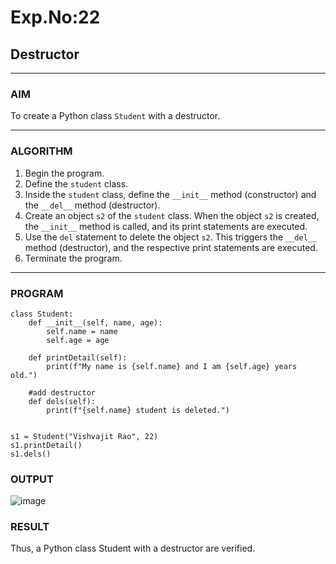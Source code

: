 # Exp.No:22  
## Destructor

---

### AIM  
To create a Python class `Student` with a destructor.

---

### ALGORITHM

1. Begin the program.  
2. Define the `student` class.  
3. Inside the `student` class, define the `__init__` method (constructor) and the `__del__` method (destructor).  
4. Create an object `s2` of the `student` class. When the object `s2` is created, the `__init__` method is called, and its print statements are executed.  
5. Use the `del` statement to delete the object `s2`. This triggers the `__del__` method (destructor), and the respective print statements are executed.  
6. Terminate the program.

---

### PROGRAM

```
class Student:
	def __init__(self, name, age):
		self.name = name
		self.age = age

	def printDetail(self):
		print(f"My name is {self.name} and I am {self.age} years old.")

	#add destructor
	def dels(self):
	    print(f"{self.name} student is deleted.")


s1 = Student("Vishvajit Rao", 22)
s1.printDetail()
s1.dels()

```

### OUTPUT
![image](https://github.com/user-attachments/assets/2cc60c05-9958-4c06-b64f-4ad5800d3fe1)



### RESULT
Thus, a Python class Student with a destructor are verified.
